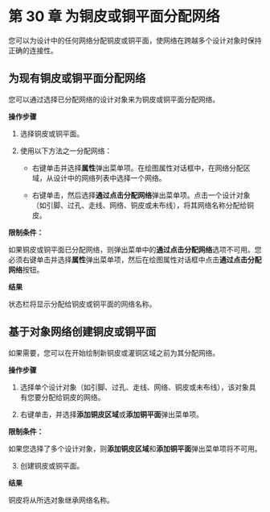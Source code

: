 # 第 30 章 为铜皮或铜平面分配网络

您可以为设计中的任何网络分配铜皮或铜平面，使网络在跨越多个设计对象时保持正确的连接性。

## 为现有铜皮或铜平面分配网络

您可以通过选择已分配网络的设计对象来为铜皮或铜平面分配网络。

**操作步骤**

1. 选择铜皮或铜平面。

2. 使用以下方法之一分配网络：

	- 右键单击并选择**属性**弹出菜单项。在绘图属性对话框中，在网络分配区域，从设计中的网络列表中选择一个网络。

	- 右键单击，然后选择**通过点击分配网络**弹出菜单项。点击一个设计对象（如引脚、过孔、走线、网络、铜皮或未布线），将其网络名称分配给铜皮。


**限制条件：**

如果铜皮或铜平面已分配网络，则弹出菜单中的**通过点击分配网络**选项不可用。您必须右键单击并选择**属性**弹出菜单项，然后在绘图属性对话框中点击**通过点击分配网络**按钮。

**结果**

状态栏将显示分配给铜皮或铜平面的网络名称。

## 基于对象网络创建铜皮或铜平面

如果需要，您可以在开始绘制新铜皮或灌铜区域之前为其分配网络。

**操作步骤**

1. 选择单个设计对象（如引脚、过孔、走线、网络、铜皮或未布线），该对象具有您要分配给铜皮的网络。

2. 右键单击，并选择**添加铜皮区域**或**添加铜平面**弹出菜单项。


**限制条件：**

如果您选择了多个设计对象，则**添加铜皮区域**和**添加铜平面**弹出菜单项将不可用。

3. 创建铜皮或铜平面。

**结果**

铜皮将从所选对象继承网络名称。